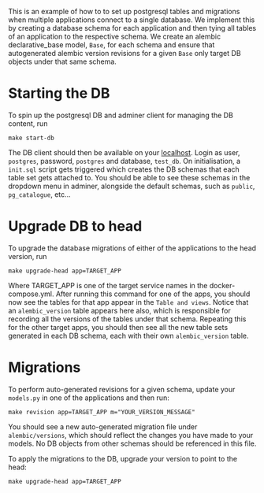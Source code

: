 This is an example of how to to set up postgresql tables and migrations when multiple applications connect to a single database.
We implement this by creating a database schema for each application and then tying all tables of an application to the respective schema. We create an alembic declarative_base model, `Base`, for each schema and ensure that autogenerated alembic version revisions for a given `Base` only target DB objects under that same schema.

# Starting the DB

To spin up the postgresql DB and adminer client for managing the DB content, run

```shell
make start-db
```

The DB client should then be available on your [localhost](http://localhost:8080). Login as user, `postgres`, password, `postgres` and database, `test_db`.
On initialisation, a `init.sql` script gets triggered which creates the DB schemas that each table set gets attached to. You should be able to see these schemas in the dropdown menu in adminer, alongside the default schemas, such as `public`, `pg_catalogue`, etc...

# Upgrade DB to head

To upgrade the database migrations of either of the applications to the head version, run

```shell
make upgrade-head app=TARGET_APP
```

Where TARGET_APP is one of the target service names in the docker-compose.yml.
After running this command for one of the apps, you should now see the tables for that app appear in the `Table and views`. Notice that an `alembic_version` table appears here also, which is responsible for recording all the versions of the tables under that schema.
Repeating this for the other target apps, you should then see all the new table sets generated in each DB schema, each with their own `alembic_version` table.

# Migrations

To perform auto-generated revisions for a given schema, update your `models.py` in one of the applications and then run:

```shell
make revision app=TARGET_APP m="YOUR_VERSION_MESSAGE"
```

You should see a new auto-generated migration file under `alembic/versions`, which should reflect the changes you have made to your models. No DB objects from other schemas should be referenced in this file.

To apply the migrations to the DB, upgrade your version to point to the head:

```shell
make upgrade-head app=TARGET_APP
```
